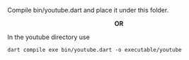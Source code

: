 Compile bin/youtube.dart and place it under this folder.

__<center>OR</center>__

In the youtube directory use
```
dart compile exe bin/youtube.dart -o executable/youtube
```